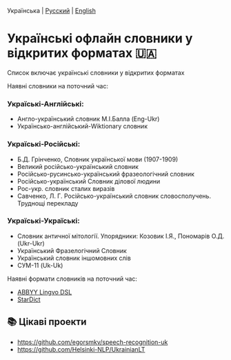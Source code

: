 Українська | [Русский](README_RU.md) | [English](README_EN.md) 
# Українські офлайн словники у відкритих форматах 🇺🇦

Список включає українські словники у відкритих форматах

Наявні словники на поточний час:

### Україські-Англійські:
- Англо-український словник М.І.Балла (Eng-Ukr)
- Українсько-англійський-Wiktionary словник

### Україські-Російські:
- Б.Д. Грінченко, Словник української мови (1907-1909)
- Великий російсько-український словник
- Російсько-русинсько-український фразеологічний словник
- Російсько-український Словник ділової людини 
- Рос-укр. словник сталих виразів
- Савченко, Л. Г. Російсько-український словник словосполучень. Труднощі перекладу

### Україські-Україські:
- Словник античної мітології. Упорядники: Козовик І.Я., Пономарів О.Д. (Ukr-Ukr)
- Український Фразелогічний Словник
- Український словник іншомовних слів
- СУМ-11 (Uk-Uk)

Наявні формати словників на поточний час:
- [ABBYY Lingvo DSL](https://github.com/bakustarver/ukrdictionarieslistopensource/releases/download/0.1/ABBYY.Lingvo.DSL.Ukr.zip)
- [StarDict](https://github.com/bakustarver/ukrdictionarieslistopensource/releases/download/0.1/Stardict.Ukr.zip)


## 📚 Цікаві проекти
- https://github.com/egorsmkv/speech-recognition-uk
- https://github.com/Helsinki-NLP/UkrainianLT
